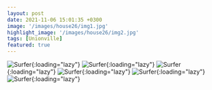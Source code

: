 ```yaml
---
layout: post
date: 2021-11-06 15:01:35 +0300
image: '/images/house26/img1.jpg'
highlight_image: '/images/house26/img2.jpg'
tags: [Unionville]
featured: true
---
```


![Surfer]({{site.baseurl}}/images/house26/img3.jpg){:loading="lazy"}
![Surfer]({{site.baseurl}}/images/house26/img4.jpg){:loading="lazy"}
![Surfer]({{site.baseurl}}/images/house26/img5.jpg){:loading="lazy"}
![Surfer]({{site.baseurl}}/images/house26/img6.jpg){:loading="lazy"}
![Surfer]({{site.baseurl}}/images/house26/img7.jpg){:loading="lazy"}
![Surfer]({{site.baseurl}}/images/house26/img8.jpg){:loading="lazy"} 
